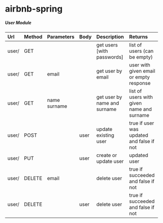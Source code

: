 # airbnb-spring

##### User Module
| Url  | Method   | Parameters    | Body | Description                  | Returns                                   |
|:-----| ---------|:--------------|:-----|:-----------------------------|:------------------------------------------|
|user/ | GET      |               |      | get users [with passwords]   | list of users (can be empty)              |
|user/ | GET      | email         |      | get user by email            | user with given email or empty response   |
|user/ | GET      | name surname  |      | get user by name and surname | list of users with given name and surname |
|user/ | POST     |               | user | update existing user         | true if user was updated and false if not |
|user/ | PUT      |               | user | create or update user        | updated user                              |
|user/ | DELETE   | email         |      | delete user                  | true if succeeded and false if not        |
|user/ | DELETE   |               | user | delete user                  | true if succeeded and false if not        |
